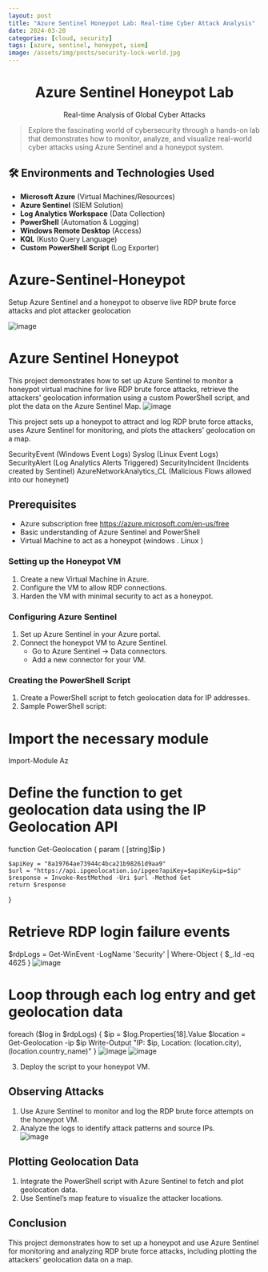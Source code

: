 ```yaml
---
layout: post
title: "Azure Sentinel Honeypot Lab: Real-time Cyber Attack Analysis"
date: 2024-03-20
categories: [cloud, security]
tags: [azure, sentinel, honeypot, siem]
image: /assets/img/posts/security-lock-world.jpg
---
```


<div class="post-header-container">
  <h1 align="center">Azure Sentinel Honeypot Lab</h1>
  <p align="center">Real-time Analysis of Global Cyber Attacks</p>
</div>

> Explore the fascinating world of cybersecurity through a hands-on lab that demonstrates how to monitor, analyze, and visualize real-world cyber attacks using Azure Sentinel and a honeypot system.

## 🛠 Environments and Technologies Used
- **Microsoft Azure** (Virtual Machines/Resources)
- **Azure Sentinel** (SIEM Solution)
- **Log Analytics Workspace** (Data Collection)
- **PowerShell** (Automation & Logging)
- **Windows Remote Desktop** (Access)
- **KQL** (Kusto Query Language)
- **Custom PowerShell Script** (Log Exporter)

# Azure-Sentinel-Honeypot
Setup Azure Sentinel and a honeypot to observe live RDP brute force attacks and plot attacker geolocation



![image](https://github.com/ahmed86-star/Azure-Sentinel-Honeypot/assets/113064932/1564a35b-a4a4-4858-a21d-c17dac3c2864)


# Azure Sentinel Honeypot

This project demonstrates how to set up Azure Sentinel to monitor a honeypot virtual machine for live RDP brute force attacks, retrieve the attackers' geolocation information using a custom PowerShell script, and plot the data on the Azure Sentinel Map.
![image](https://github.com/ahmed86-star/Azure-Sentinel-Honeypot/assets/113064932/1f55c804-adb8-4eda-9126-0b3181dafd5a)

This project sets up a honeypot to attract and log RDP brute force attacks, uses Azure Sentinel for monitoring, and plots the attackers' geolocation on a map.

SecurityEvent (Windows Event Logs)
Syslog (Linux Event Logs)
SecurityAlert (Log Analytics Alerts Triggered)
SecurityIncident (Incidents created by Sentinel)
AzureNetworkAnalytics_CL (Malicious Flows allowed into our honeynet)

## Prerequisites

- Azure subscription free https://azure.microsoft.com/en-us/free
- Basic understanding of Azure Sentinel and PowerShell
- Virtual Machine to act as a honeypot (windows . Linux )


### Setting up the Honeypot VM

1. Create a new Virtual Machine in Azure.
2. Configure the VM to allow RDP connections.
3. Harden the VM with minimal security to act as a honeypot.

### Configuring Azure Sentinel

1. Set up Azure Sentinel in your Azure portal.
2. Connect the honeypot VM to Azure Sentinel.
   - Go to Azure Sentinel -> Data connectors.
   - Add a new connector for your VM.

### Creating the PowerShell Script

1. Create a PowerShell script to fetch geolocation data for IP addresses.
2. Sample PowerShell script:
# Import the necessary module
Import-Module Az

# Define the function to get geolocation data using the IP Geolocation API
function Get-Geolocation {
    param (
        [string]$ip
    )
    
    $apiKey = "8a19764ae73944c4bca21b98261d9aa9"
    $url = "https://api.ipgeolocation.io/ipgeo?apiKey=$apiKey&ip=$ip"
    $response = Invoke-RestMethod -Uri $url -Method Get
    return $response
}

# Retrieve RDP login failure events
$rdpLogs = Get-WinEvent -LogName 'Security' | Where-Object { $_.Id -eq 4625 }
![image](https://github.com/ahmed86-star/Azure-Sentinel-Honeypot/assets/113064932/9c3ec227-764e-4dff-b576-aa9801ee343e)

# Loop through each log entry and get geolocation data
foreach ($log in $rdpLogs) {
    $ip = $log.Properties[18].Value
    $location = Get-Geolocation -ip $ip
    Write-Output "IP: $ip, Location: $($location.city), $($location.country_name)"
}
![image](https://github.com/ahmed86-star/Azure-Sentinel-Honeypot/assets/113064932/6d0583ae-0092-43de-8286-343b72e2059c)
 ![image](https://github.com/ahmed86-star/Azure-Sentinel-Honeypot/assets/113064932/2e423409-f1e2-465a-a372-438a9f0e850a)

3. Deploy the script to your honeypot VM.

## Observing Attacks

1. Use Azure Sentinel to monitor and log the RDP brute force attempts on the honeypot VM.
2. Analyze the logs to identify attack patterns and source IPs.  
![image](https://github.com/ahmed86-star/Azure-Sentinel-Honeypot/assets/113064932/669e90d7-564a-4c34-9581-3ca3fbe97b63)
## Plotting Geolocation Data

1. Integrate the PowerShell script with Azure Sentinel to fetch and plot geolocation data.
2. Use Sentinel’s map feature to visualize the attacker locations.

## Conclusion

This project demonstrates how to set up a honeypot and use Azure Sentinel for monitoring and analyzing RDP brute force attacks, including plotting the attackers' geolocation data on a map.